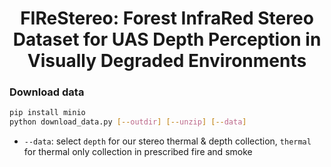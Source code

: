 <p align="center">

  <h1 align="center">FIReStereo: Forest InfraRed Stereo Dataset for UAS Depth Perception in Visually Degraded Environments</h1>
</p>

### Download data
```bash
pip install minio
python download_data.py [--outdir] [--unzip] [--data]
```
- `--data`: select `depth` for our stereo thermal & depth collection, `thermal` for thermal only collection in prescribed fire and smoke